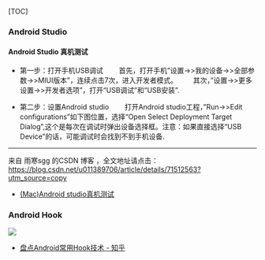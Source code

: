 [TOC]

### Android Studio
#### Android Studio 真机测试
- 第一步：打开手机USB调试 
  首先，打开手机”设置->>我的设备->>全部参数->>MIUI版本”，连续点击7次，进入开发者模式。 
  其次，”设置->>更多设置->>开发者选项”，打开“USB调试”和“USB安装”.

- 第二步：设置Android studio 
  打开Android studio工程，”Run->>Edit configurations”如下图位置，选择“Open Select Deployment Target Dialog”,这个是每次在调试时弹出设备选择框。注意：如果直接选择“USB Device”的话，可能调试时会找到不到手机设备. 

---------------------

来自 雨寒sgg 的CSDN 博客 ，全文地址请点击：https://blog.csdn.net/u011389706/article/details/71512563?utm_source=copy 

- [(Mac)Android studio真机测试](https://www.jianshu.com/p/beb10cba514c)



### Android Hook

![](https://pic2.zhimg.com/80/v2-58f3800446ebb35fa8f38de1449a6af5_720w.jpg)

- [盘点Android常用Hook技术 - 知乎](https://zhuanlan.zhihu.com/p/109157321)

